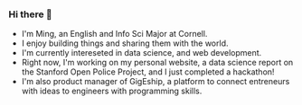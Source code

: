 ### Hi there 👋

- I'm Ming, an English and Info Sci Major at Cornell.
- I enjoy building things and sharing them with the world.
- I'm currently intereseted in data science, and web development.
- Right now, I'm working on my personal website, a data science report on the Stanford Open Police Project, and I just completed a hackathon!
- I'm also product manager of GigEship, a platform to connect entreneurs with ideas to engineers with programming skills.

<!--
**Ming-DeMers/ming-demers** is a ✨ _special_ ✨ repository because its `README.md` (this file) appears on your GitHub profile.

Here are some ideas to get you started:


- 🌱 I’m currently learning ...
- 👯 I’m looking to collaborate on ...
- 🤔 I’m looking for help with ...
- 💬 Ask me about ...
- 📫 How to reach me: ...
- 😄 Pronouns: ...
- ⚡ Fun fact: ...
-->
